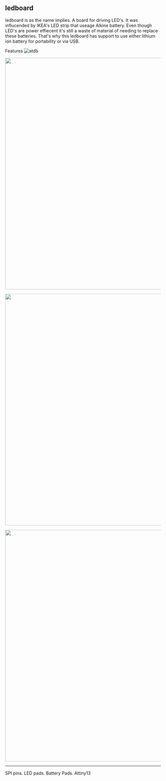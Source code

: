 
ledboard
---
ledboard is as the name implies. A board for driving LED's. It was influcended by IKEA's LED strip that useage Alkine battery. Even though LED's are power effiecent it's still a waste of material of needing to replace these batteries.
That's why this ledboard has support to use either lithium ion battery for portability or via USB. 


Features
![atdb](https://user-images.githubusercontent.com/9608088/116779545-23992000-aa77-11eb-8547-2efdcddb9854.jpeg)


<p align="center">
  <img width="624" height="747" src="https://user-images.githubusercontent.com/9608088/117966379-207a1b80-b324-11eb-8bca-d9eef4667b09.png">
</p>

<p align="center">
  <img width="624" height="747" src="https://user-images.githubusercontent.com/9608088/117966390-23750c00-b324-11eb-9fb5-38593132b851.png">
</p>

<p align="center">
  <img width="624" height="747" src="https://user-images.githubusercontent.com/9608088/117966406-27a12980-b324-11eb-9c81-1da032050fb4.png">
</p>

---
SPI pins.
LED pads.
Battery Pads.
Attiny13

